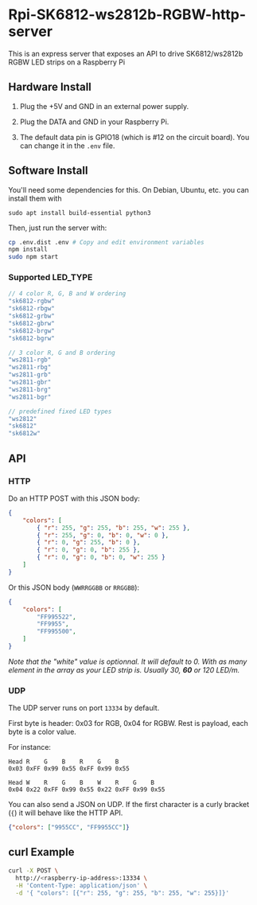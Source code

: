 # Rpi-SK6812-ws2812b-RGBW-http-server

This is an express server that exposes an API to drive SK6812/ws2812b RGBW LED strips on a Raspberry Pi

## Hardware Install

1. Plug the +5V and GND in an external power supply.

2. Plug the DATA and GND in your Raspberry Pi.

3. The default data pin is GPIO18 (which is #12 on the circuit board). You can change it in the `.env` file.

## Software Install

You'll need some dependencies for this. On Debian, Ubuntu, etc. you can install them with
```
sudo apt install build-essential python3
```

Then, just run the server with:

```sh
cp .env.dist .env # Copy and edit environment variables
npm install
sudo npm start
```

### Supported LED_TYPE

```js
// 4 color R, G, B and W ordering
"sk6812-rgbw"
"sk6812-rbgw"
"sk6812-grbw"
"sk6812-gbrw"
"sk6812-brgw"
"sk6812-bgrw"

// 3 color R, G and B ordering
"ws2811-rgb"
"ws2811-rbg"
"ws2811-grb"
"ws2811-gbr"
"ws2811-brg"
"ws2811-bgr"

// predefined fixed LED types
"ws2812"
"sk6812"
"sk6812w"
```

## API

### HTTP

Do an HTTP POST with this JSON body:

```json
{
    "colors": [
        { "r": 255, "g": 255, "b": 255, "w": 255 },
        { "r": 255, "g": 0, "b": 0, "w": 0 },
        { "r": 0, "g": 255, "b": 0 },
        { "r": 0, "g": 0, "b": 255 },
        { "r": 0, "g": 0, "b": 0, "w": 255 }
    ]
}
```

Or this JSON body (`WWRRGGBB` or `RRGGBB`):

```json
{
    "colors": [
        "FF995522",
        "FF9955",
        "FF995500",
    ]
}
```

_Note that the "white" value is optionnal. It will default to 0._
_With as many element in the array as your LED strip is. Usually 30, **60** or 120 LED/m._

### UDP

The UDP server runs on port `13334` by default.

First byte is header: 0x03 for RGB, 0x04 for RGBW. Rest is payload, each byte is a color value.

For instance:

```
Head R    G    B    R    G    B   
0x03 0xFF 0x99 0x55 0xFF 0x99 0x55
```

```
Head W    R    G    B    W    R    G    B   
0x04 0x22 0xFF 0x99 0x55 0x22 0xFF 0x99 0x55
```

You can also send a JSON on UDP.
If the first character is a curly bracket (`{`) it will behave like the HTTP API.

```json
{"colors": ["9955CC", "FF9955CC"]}
```

## curl Example

```sh
curl -X POST \
  http://<raspberry-ip-address>:13334 \
  -H 'Content-Type: application/json' \
  -d '{ "colors": [{"r": 255, "g": 255, "b": 255, "w": 255}]}'
```
